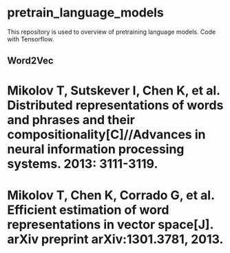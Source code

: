 # pretrain_language_models
This repository is used to overview of pretraining language models. Code with Tensorflow.

## Word2Vec
# Mikolov T, Sutskever I, Chen K, et al. Distributed representations of words and phrases and their compositionality[C]//Advances in neural information processing systems. 2013: 3111-3119.
# Mikolov T, Chen K, Corrado G, et al. Efficient estimation of word representations in vector space[J]. arXiv preprint arXiv:1301.3781, 2013.
